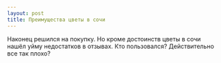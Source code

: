```yaml
---
layout: post 
title: Преимущества цветы в сочи ‌ ‌ 
--- 
```

Наконец решился на покупку. Но кроме достоинств цветы в сочи ‌ ‌ нашёл уйму недостатков в отзывах. Кто пользовался? Действительно все так плохо?